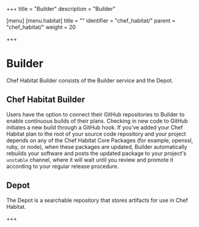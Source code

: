 +++
title = "Builder"
description = "Builder"

[menu]
  [menu.habitat]
    title = ""
    identifier = "chef_habitat/"
    parent = "chef_habitat/"
    weight = 20

+++

# <a name="glossary-builder" id="glossary-builder" data-magellan-target="glossary-builder" type="anchor">Builder</a>

Chef Habitat Builder consists of the Builder service and the Depot.

## Chef Habitat Builder

Users have the option to connect their GitHub repositories to Builder to enable continuous builds of their plans. Checking in new code to GitHub initiates a new build through a GitHub hook. If you've added your Chef Habitat plan to the root of your source code repository and your project depends on any of the Chef Habitat Core Packages (for example, openssl, ruby, or node), when these packages are updated, Builder automatically rebuilds your software and posts the updated package to your project's `unstable` channel, where it will wait until you review and promote it according to your regular release procedure.

## Depot

The Depot is a searchable repository that stores artifacts for use in Chef Habitat.

+++
